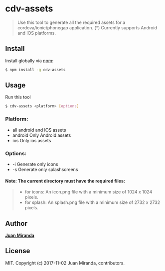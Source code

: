 # cdv-assets

> Use this tool to generate all the required assets for a cordova/ionic/phonegap application.
> (*) Currently supports Android and IOS platforms.

## Install
Install globally via [npm](npmjs.org):

```bash
$ npm install -g cdv-assets
```

## Usage
Run this tool 

```bash
$ cdv-assets <platform> [options]
```

### Platform:
- all             android and IOS assets
- android         Only Android assets
- ios             Only ios assets  
        
### Options:
- -i              Generate only icons
- -s              Generate only splashscreens

#### Note: The current directory must have the required files:
>   - for icons: An icon.png file with a minimum size of 1024 x 1024 pixels.
>   - for splash: An splash.png file with a minimum size of 2732 x 2732 pixels.

## Author

**[Juan Miranda](https://github.com/JuanNorsync)**

## License
MIT. Copyright (c) 2017-11-02 Juan Miranda, contributors.
